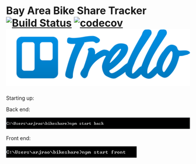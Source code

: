 # Bay Area Bike Share Tracker [![Build Status](https://travis-ci.org/arjunrao87/bikeshare.svg?branch=master)](https://travis-ci.org/arjunrao87/bikeshare) [![codecov](https://codecov.io/gh/arjunrao87/bikeshare/branch/master/graph/badge.svg)](https://codecov.io/gh/arjunrao87/bikeshare) [![trello](https://github.com/arjunrao87/bikeshare/blob/master/resources/trello-logo-blue.svg)](https://trello.com/b/LNsjFeMN/bike-share-app)

Starting up:

Back end:

![alt text](https://github.com/arjunrao87/bikeshare/blob/master/resources/backend.JPG "Windows")

Front end:

![alt text](https://github.com/arjunrao87/bikeshare/blob/master/resources/frontend.JPG "Windows")
